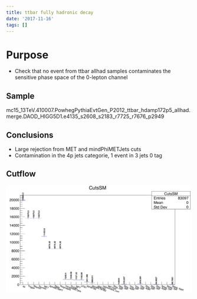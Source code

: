 ```yaml
---
title: ttbar fully hadronic decay
date: '2017-11-16'
tags: []
---
```

# Purpose
* Check that no event from ttbar allhad samples contaminates the sensitive phase space of the 0-lepton channel

## Sample
mc15_13TeV.410007.PowhegPythiaEvtGen_P2012_ttbar_hdamp172p5_allhad.merge.DAOD_HIGG5D1.e4135_s2608_s2183_r7725_r7676_p2949

## Conclusions
* Large rejection from MET and mindPhiMETJets cuts
* Contamination in the 4p jets categorie, 1 event in 3 jets 0 tag

## Cutflow
![IMAGE](/images/q/IMAGE)

